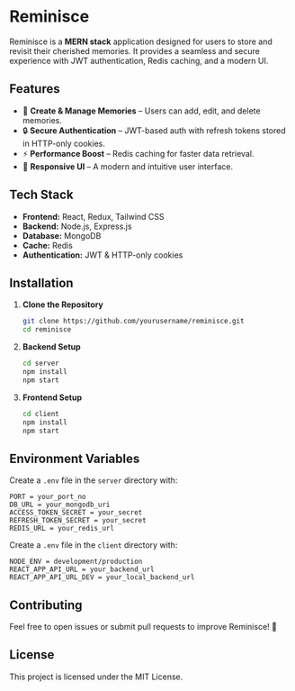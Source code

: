 # Reminisce

Reminisce is a **MERN stack** application designed for users to store and revisit their cherished memories. It provides a seamless and secure experience with JWT authentication, Redis caching, and a modern UI.

## Features
- 📝 **Create & Manage Memories** – Users can add, edit, and delete memories.
- 🔒 **Secure Authentication** – JWT-based auth with refresh tokens stored in HTTP-only cookies.
- ⚡ **Performance Boost** – Redis caching for faster data retrieval.
- 🎨 **Responsive UI** – A modern and intuitive user interface.

## Tech Stack
- **Frontend:** React, Redux, Tailwind CSS
- **Backend:** Node.js, Express.js
- **Database:** MongoDB
- **Cache:** Redis
- **Authentication:** JWT & HTTP-only cookies

## Installation

1. **Clone the Repository**
   ```sh
   git clone https://github.com/yourusername/reminisce.git
   cd reminisce
   ```
2. **Backend Setup**
   ```sh
   cd server
   npm install
   npm start
   ```
3. **Frontend Setup**
   ```sh
   cd client
   npm install
   npm start
   ```

## Environment Variables
Create a `.env` file in the `server` directory with:
```env
PORT = your_port_no
DB_URL = your_mongodb_uri
ACCESS_TOKEN_SECRET = your_secret
REFRESH_TOKEN_SECRET = your_secret
REDIS_URL = your_redis_url
``` 

Create a `.env` file in the `client` directory with:
```env
NODE_ENV = development/production
REACT_APP_API_URL = your_backend_url
REACT_APP_API_URL_DEV = your_local_backend_url
``` 

## Contributing
Feel free to open issues or submit pull requests to improve Reminisce! 🚀

## License
This project is licensed under the MIT License.
